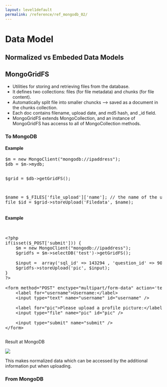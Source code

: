 ```yaml
---
layout: level1default 
permalink: /reference/ref_mongodb_02/
---
```



# Data Model

<h2>Normalized vs Embeded Data Models</h2>

<div class="piktowrapper-embed" pikto-uid="7097638-mongodb_datamodel" >
    <div class="pikto-canvas-wrap">
        <div class="pikto-canvas"></div>
    </div>
</div>
<script>
    (function(d){
        var js, id="pikto-embed-js", ref=d.getElementsByTagName("script")[0];
        if (d.getElementById(id)) { return;}
        js=d.createElement("script"); js.id=id; js.async=true;
        js.src="https://magic.piktochart.com/assets/embedding/embed.js";
        ref.parentNode.insertBefore(js, ref);
    }(document));
</script>

<h2>MongoGridFS</h2>

<ul>
<li>Utilities for storing and retrieving files from the database.</li>
<li>It defines two collections: files (for file metadata) and chunks (for file content).</li>
    <li>Automatically split file into smaller chuncks --> saved as a document in the chunks collection.</li>
    <li>Each doc contains filename, upload date, and md5 hash, and _id field.</li>
    <li>MongoGridFS extends MongoCollection, and an instance of MongoGridFS has accenss to all of MongoCollection methods.</li>

</ul>

<div class="dark">
<h3>To MongoDB</h3>
<h4>Example</h4>
<pre>
$m = new MongoClient("mongodb://ipaddress");
$db = $m->mydb;

$grid = $db->getGridFS();

$name = $_FILES['file_upload']['name']; // the name of the uploades file
$id = $grid->storeUpload('Filedata', $name);
</pre>
<h4>Example</h4>

<pre><xmp>
<?php
if(isset($_POST['submit'])) {
    $m = new MongoClient("mongodb://ipaddress");
    $gridfs = $m->selectDB('test')->getGridFS();

    $input =  array('sql_id' => 143294 , 'question_id' => 900, 'filetype'=> 'image');
    $gridfs->storeUpload('pic', $input);
}
?>

<form method="POST" enctype="multipart/form-data" action='test.php'>
    <label for="username">Username:</label>
    <input type="text" name="username" id="username" />

    <label for="pic">Please upload a profile picture:</label>
    <input type="file" name="pic" id="pic" />

    <input type="submit" name="submit" />
</form>
</xmp></pre>

<p>Result at MongoDB</p>

<img src="https://www.evernote.com/l/AAkdEcHUiThCN4jWhJITzRvr_3XCdwTa4IQB/image.png">

<p>This makes normalized data which can be accessed by the additional information put when uploading.</p>

</div> <!-- dark -->

<div class="light">
<h3>From MongoDB</h3>

</div> <!-- light -->
